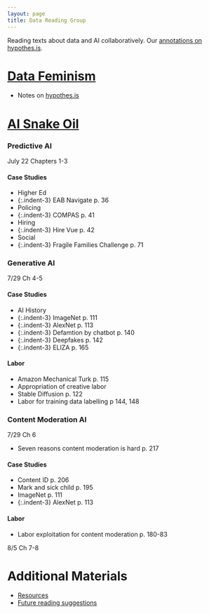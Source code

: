 ```yaml
---
layout: page
title: Data Reading Group
---
```

Reading texts about data and AI collaboratively.
Our [annotations on hypothes.is](https://hypothes.is/groups/4bnqzdi7/data-reading-group).

# [Data Feminism](https://data-feminism.mitpress.mit.edu/)
- Notes on [hypothes.is](https://hypothes.is/groups/4bnqzdi7/data-reading-group)<br>

# [AI Snake Oil](https://www.aisnakeoil.com/)

### Predictive AI
July 22 Chapters 1-3
#### Case Studies
- Higher Ed
- {:.indent-3} EAB Navigate p. 36
- Policing
- {:.indent-3} COMPAS p. 41
- Hiring
- {:.indent-3} Hire Vue p. 42
- Social
- {:.indent-3} Fragile Families Challenge p. 71

### Generative AI
7/29 Ch 4-5
#### Case Studies
- AI History
- {:.indent-3} ImageNet p. 111
- {:.indent-3} AlexNet p. 113
- {:.indent-3} Defamtion by chatbot p. 140
- {:.indent-3} Deepfakes p. 142
- {:.indent-3} ELIZA p. 165
#### Labor
- Amazon Mechanical Turk p. 115
- Appropriation of creative labor
- Stable Diffusion p. 122
- Labor for training data labelling p 144, 148

### Content Moderation AI
7/29 Ch 6
- Seven reasons content moderation is hard p. 217
#### Case Studies
- Content ID p. 206
- Mark and sick child p. 195
- ImageNet p. 111
- {:.indent-3} AlexNet p. 113
#### Labor
- Labor exploitation for content moderation p. 180-83


8/5 Ch 7-8

# Additional Materials
- [Resources](https://ylimem.github.io/ed/resources)
- [Future reading suggestions](https://livejohnshopkins-my.sharepoint.com/:x:/g/personal/emcginn5_jh_edu/Ed8MTOIWqpZBg66fLKKjuBsBGDQoxONAcEc3PHqN3TdKjg)
